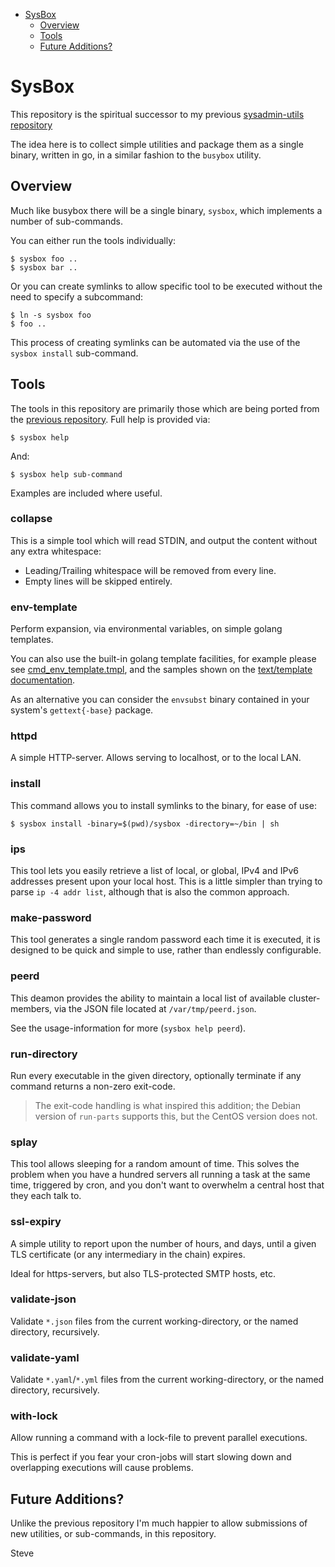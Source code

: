 

* [SysBox](#sysbox)
  * [Overview](#overview)
  * [Tools](#tools)
  * [Future Additions?](#future-additions)


# SysBox

This repository is the spiritual successor to my previous [sysadmin-utils repository](https://github.com/skx/sysadmin-util)

The idea here is to collect simple utilities and package them as a single binary, written in go, in a similar fashion to the `busybox` utility.


## Overview

Much like busybox there will be a single binary, `sysbox`, which implements a number of sub-commands.

You can either run the tools individually:

    $ sysbox foo ..
    $ sysbox bar ..

Or you can create symlinks to allow specific tool to be executed without the need to specify a subcommand:

    $ ln -s sysbox foo
    $ foo ..

This process of creating symlinks can be automated via the use of the `sysbox install` sub-command.


## Tools

The tools in this repository are primarily those which are being ported from the [previous repository](https://github.com/skx/sysadmin-util).   Full help is provided via:

    $ sysbox help

And:

    $ sysbox help sub-command

Examples are included where useful.


### collapse

This is a simple tool which will read STDIN, and output the content without any extra whitespace:

* Leading/Trailing whitespace will be removed from every line.
* Empty lines will be skipped entirely.


### env-template

Perform expansion, via environmental variables, on simple golang templates.

You can also use the built-in golang template facilities, for example please see [cmd_env_template.tmpl](cmd_env_template.tmpl), and the samples shown on the [text/template documentation](https://golang.org/pkg/text/template/).

As an alternative you can consider the `envsubst` binary contained in your system's `gettext{-base}` package.


### httpd

A simple HTTP-server.  Allows serving to localhost, or to the local LAN.


### install

This command allows you to install symlinks to the binary, for ease of use:

    $ sysbox install -binary=$(pwd)/sysbox -directory=~/bin | sh


### ips

This tool lets you easily retrieve a list of local, or global, IPv4 and
IPv6 addresses present upon your local host.  This is a little simpler
than trying to parse `ip -4 addr list`, although that is also the
common approach.


### make-password

This tool generates a single random password each time it is executed, it is designed to be quick and simple to use, rather than endlessly configurable.


### peerd

This deamon provides the ability to maintain a local list of available cluster-members, via the JSON file located at `/var/tmp/peerd.json`.

See the usage-information for more (`sysbox help peerd`).


### run-directory

Run every executable in the given directory, optionally terminate if any command returns a non-zero exit-code.

> The exit-code handling is what inspired this addition; the Debian version of `run-parts` supports this, but the CentOS version does not.


### splay

This tool allows sleeping for a random amount of time.  This solves the problem when you have a hundred servers all running a task at the same time, triggered by cron, and you don't want to overwhelm a central host that they each talk to.


### ssl-expiry

A simple utility to report upon the number of hours, and days, until a given TLS certificate (or any intermediary in the chain) expires.

Ideal for https-servers, but also TLS-protected SMTP hosts, etc.


### validate-json

Validate `*.json` files from the current working-directory, or the named directory, recursively.


### validate-yaml

Validate `*.yaml`/`*.yml` files from the current working-directory, or the named directory, recursively.


### with-lock

Allow running a command with a lock-file to prevent parallel executions.

This is perfect if you fear your cron-jobs will start slowing down and overlapping executions will cause problems.



## Future Additions?

Unlike the previous repository I'm much happier to allow submissions of new utilities, or sub-commands, in this repository.


Steve
